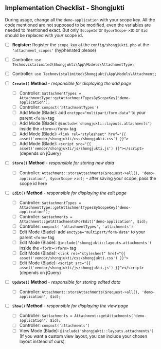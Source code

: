 ## Implementation Checklist - Shongjukti

During usage, change all the `demo-application` with your scope key. All the code mentioned are not supposed to be modified, even the variables are needed to mentioned exact. But only `$scopeId` or `$yourScope->ID` or `$id` should be replaced with _your_ scope id.

- [ ] **Register:** Register the `scope_key` at the `config/shongjukti.php` at the `'attachment_scopes'` (hyphenated please)

- [ ] Controller: `use Technovistalimited\Shongjukti\App\Models\AttachmentType;`
- [ ] Controller: `use Technovistalimited\Shongjukti\App\Models\Attachment;`

- [ ] **`Create()` Method** - _responsible for displaying the add page_
	- [ ] Controller: `$attachmentTypes = AttachmentType::getAttachmentTypesByScopeKey('demo-application');`
	- [ ] Controller: `compact('attachmentTypes')`
	- [ ] Add Mode (Blade): add `enctype="multipart/form-data"` to your parent `<form>` tag
	- [ ] Add Mode (Blade): `@include('shongjukti::layouts.attachments')` inside the `<form></form>` tag
	- [ ] Add Mode (Blade): `<link rel="stylesheet" href="{{ asset('vendor/shongjukti/css/shongjukti.css') }}">`
	- [ ] Add Mode (Blade): `<script src="{{ asset('vendor/shongjukti/js/shongjukti.js') }}"></script>` (depends on jQuery)

- [ ] **`Store()` Method** - _responsible for storing new data_
	- [ ] Controller: `Attachment::storeAttachments($request->all(), 'demo-application', $yourScope->id);` - after saving your scope, pass the scope id here

- [ ] **`Edit()` Method** - _responsible for displaying the edit page_
	- [ ] Controller: `$attachmentTypes = AttachmentType::getAttachmentTypesByScopeKey('demo-application');`
	- [ ] Controller: `$attachments = Attachment::getAttachmentsForEdit('demo-application', $id);`
	- [ ] Controller: `compact( 'attachmentTypes', 'attachments')`
	- [ ] Edit Mode (Blade): add `enctype="multipart/form-data"` to your parent `<form>` tag
	- [ ] Edit Mode (Blade): `@include('shongjukti::layouts.attachments')` inside the `<form></form>` tag
	- [ ] Edit Mode (Blade): `<link rel="stylesheet" href="{{ asset('vendor/shongjukti/css/shongjukti.css') }}">`
	- [ ] Edit Mode (Blade): `<script src="{{ asset('vendor/shongjukti/js/shongjukti.js') }}"></script>` (depends on jQuery)

- [ ] **`Update()` Method** - _responsible for storing edited data_
	- [ ] Controller: `Attachment::storeAttachments($request->all(), 'demo-application', $id);`

- [ ] **`Show()` Method** - _responsible for displaying the view page_
	- [ ] Controller: `$attachments = Attachment::getAttachments('demo-application', $id);`
	- [ ] Controller: `compact('attachments')`
	- [ ] View Mode (Blade): `@include('shongjukti::layouts.attachments')` (If you want a custom view layout, you can include your chosen layout instead of ours)
